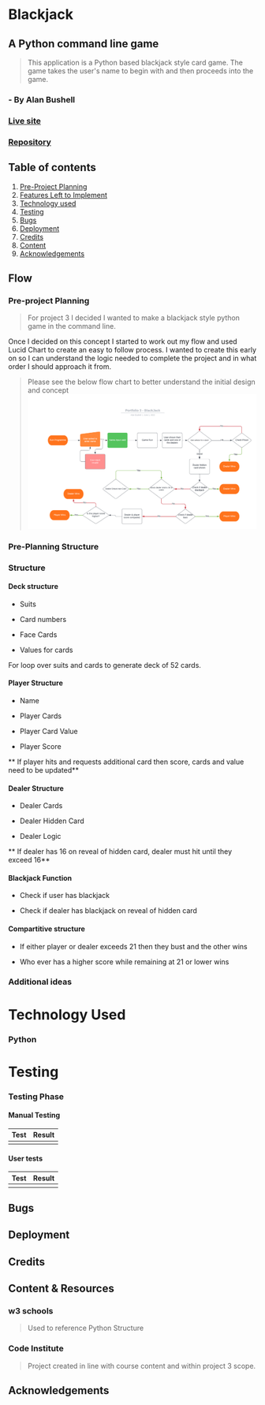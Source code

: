 # Blackjack


## A Python command line game
> This application is a Python based blackjack style card game. The game takes the user's name to begin with and then proceeds into the game.

### - By Alan Bushell

### **[Live site](https://blackjack-abushell.herokuapp.com/)**



### **[Repository](https://github.com/Alan-Bushell/blackjack)**

  
## Table of contents


 1. [ Pre-Project Planning ](#plan)  
 2. [ Features Left to Implement ](#left)  
 3. [ Technology used ](#tech) 
 4. [ Testing ](#testing)  
 5. [ Bugs ](#bugs)  
 6. [ Deployment](#deployment)
 7. [ Credits](#credits)
 8. [ Content](#content)  
 9. [ Acknowledgements](#acknowledgements)  


## Flow

<a name="plan"></a>
### Pre-project Planning

> For project 3 I decided I wanted to make a blackjack style python game in the command line. 

Once I decided on this concept I started to work out my flow and used Lucid Chart to create an easy to follow process. I wanted to create this early on so I can understand the logic needed to complete the project and in what order I should approach it from. 

> Please see the below flow chart to better understand the initial design and concept
![Lucid Flow Chart](https://github.com/Alan-Bushell/blackjack/blob/main/assets/images/readme/flowchart.png)

### Pre-Planning Structure

### Structure

#### Deck structure
- Suits

- Card numbers

- Face Cards

- Values for cards

For loop over suits and cards to generate deck of 52 cards.

#### Player Structure

- Name

- Player Cards

- Player Card Value

- Player Score

** If player hits and requests additional card then score, cards and value need to be updated**

#### Dealer Structure

- Dealer Cards

- Dealer Hidden Card

- Dealer Logic

** If dealer has 16 on reveal of hidden card, dealer must hit until they exceed 16**

#### Blackjack Function

- Check if user has blackjack

- Check if dealer has blackjack on reveal of hidden card

#### Compartitive structure

- If either player or dealer exceeds 21 then they bust and the other wins

- Who ever has a higher score while remaining at 21 or lower wins


<a name="left"></a>

### Additional ideas


<a name="tech"></a>
# Technology Used
### Python

<a name="testing"></a>
# Testing


### Testing Phase

#### Manual Testing

| Test | Result |
|--|--|
|||


#### User tests

 
|Test|Result  |
|--|--|
|||


<a name="bugs"></a>
## **Bugs**


<a name="deployment"></a>
## Deployment


<a name="credits"></a>
## Credits


<a name="content"></a>
## Content & Resources

### w3 schools
> Used to reference Python Structure

### Code Institute
> Project created in line with course content and within project 3 scope.

<a name="acknowlegements"></a>
## Acknowledgements


